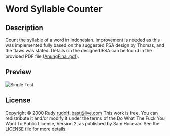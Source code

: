 # Word Syllable Counter

## Description
Count the syllable of a word in Indonesian. Improvement is needed as this was implemented fully based on the suggested FSA design by Thomas, and the flaws was stated. Details on the designed FSA can be found in the provided PDF file ([AnungFinal.pdf](/AnungFinal.pdf)).

## Preview
![Single Test](/../screenshots/screenshots/main-single.jpg?raw=true "Single Test")

## License
Copyright © 2000 Rudy <rudolf_bast@live.com>
This work is free. You can redistribute it and/or modify it under the
terms of the Do What The Fuck You Want To Public License, Version 2,
as published by Sam Hocevar. See the LICENSE file for more details.
